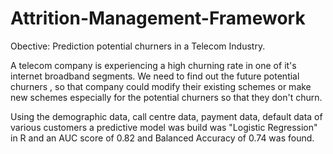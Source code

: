 # Attrition-Management-Framework


Obective: Prediction potential churners in a Telecom Industry.

A telecom company is experiencing a high churning rate in one of it's internet broadband segments.  We need to find out the future potential churners , so that company could modify their existing schemes or make new schemes especially for the potential churners so that they don't churn.

Using the demographic data, call centre data, payment data, default data of various customers a predictive model was build was "Logistic Regression" in R and an AUC score of 0.82 and Balanced Accuracy of 0.74 was found.

